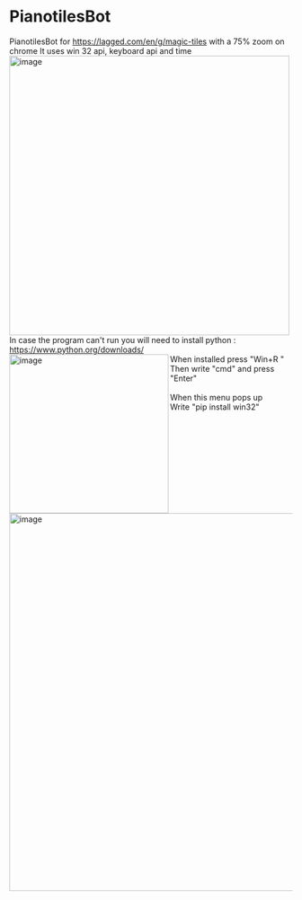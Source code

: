 # PianotilesBot
PianotilesBot for https://lagged.com/en/g/magic-tiles with a 75% zoom on chrome
It uses win 32 api, keyboard api and time 
<img width="498" alt="image" src="https://github.com/AnCarsenat/PianotilesBot/assets/87574028/b6008060-2bee-4bd9-9eb6-9ab66b7408c1">
<br >
In case the program can't run you will need to install python : https://www.python.org/downloads/
<br >
When installed press "Win+R "
<img align="left" width="283" alt="image" src="https://github.com/AnCarsenat/PianotilesBot/assets/87574028/940196fe-0dcb-4873-97d2-065af696275b">
<br >
Then write "cmd" and press "Enter"
<br >
<br > When this menu pops up
<img align="left" width="673" alt="image" src="https://github.com/AnCarsenat/PianotilesBot/assets/87574028/e17e398d-5e81-4589-8ac9-1ea97ce3326e">
<br > Write "pip install win32"

